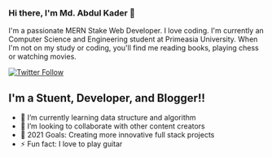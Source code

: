 ### Hi there, I'm Md. Abdul Kader 👋

I'm a passionate MERN Stake Web Developer. I love coding. I'm currently an Computer Science and Engineering student at Primeasia University. When I'm not on my study or coding, you'll find me reading books, playing chess or watching movies.
<!-- [![Website](https://)](https://) -->
[![Twitter Follow](https://img.shields.io/twitter/follow/mdabdulkader?color=1DA1F2&logo=twitter&style=for-the-badge)](https://twitter.com/MdAbdul55602289)

## I'm a Stuent, Developer, and Blogger!!

- 🌱 I’m currently learning data structure and algorithm
- 👯 I’m looking to collaborate with other content creators
- 🥅 2021 Goals: Creating more innovative full stack projects
- ⚡ Fun fact: I love to  play guitar



<br />
<br />




